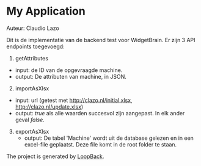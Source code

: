 # My Application

Auteur: Claudio Lazo

Dit is de implementatie van de backend test voor WidgetBrain. Er zijn 3 API endpoints toegevoegd:
1) getAttributes
 * input: de ID van de opgevraagde machine.
 * output: De attributen van machine, in JSON.

2) importAsXlsx
  *  input: url (getest met http://clazo.nl/initial.xlsx, http://clazo.nl/update.xlsx)
  *  output: *true* als alle waarden succesvol zijn aangepast. In elk ander geval *false*.

3) exportAsXlsx
   * output: De tabel 'Machine' wordt uit de database gelezen en in een excel-file geplaatst. Deze file komt in de root folder te staan.

The project is generated by [LoopBack](http://loopback.io).
